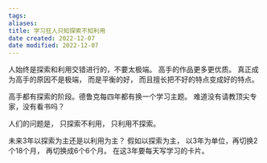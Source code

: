 ```yaml
---
tags: 
aliases: 
title: 学习狂人只知探索不知利用
date created: 2022-12-07
date modified: 2022-12-07
---
```

人始终是探索和利用交错进行的，不要太极端。 
高手的作品更多更优质。 真正成为高手的原因不是极端， 而是平衡的好， 而且擅长把不好的特点变成好的特点。

高手都有探索的阶段。德鲁克每四年都有换一个学习主题。 难道没有请教顶尖专家，没有看书吗？

人们的问题是， 只探索不利用， 只利用不探索。

未来3年以探索为主还是以利用为主？
假如以探索为主， 以3年为单位，再切换2个18个月， 再切换成6个6个月。 在这3年要每天写学习的卡片。